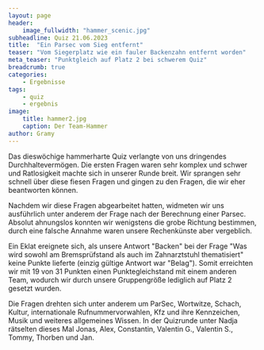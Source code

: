 ```yaml
---
layout: page
header:
    image_fullwidth: "hammer_scenic.jpg"
subheadline: Quiz 21.06.2023
title:  "Ein Parsec vom Sieg entfernt"
teaser: "Vom Siegerplatz wie ein fauler Backenzahn entfernt worden"
meta_teaser: "Punktgleich auf Platz 2 bei schwerem Quiz"
breadcrumb: true
categories:
    - Ergebnisse
tags:
    - quiz
    - ergebnis
image:
    title: hammer2.jpg
    caption: Der Team-Hammer
author: Gramy
---
```


Das dieswöchige hammerharte Quiz verlangte von uns dringendes Durchhaltevermögen. 
Die ersten Fragen waren sehr komplex und schwer und Ratlosigkeit machte sich in unserer Runde breit.
Wir sprangen sehr schnell über diese fiesen Fragen und gingen zu den Fragen, die wir eher beantworten können.

Nachdem wir diese Fragen abgearbeitet hatten, widmeten wir uns ausführlich unter anderem der Frage nach der Berechnung einer Parsec.
Absolut ahnungslos konnten wir wenigstens die grobe Richtung bestimmen, durch eine falsche Annahme waren unsere Rechenkünste aber vergeblich.

Ein Eklat ereignete sich, als unsere Antwort "Backen" bei der Frage "Was wird sowohl am Bremsprüfstand als auch im Zahnarztstuhl thematisiert" keine Punkte lieferte (einzig gültige Antwort war "Belag").
Somit erreichten wir mit 19 von 31 Punkten einen Punktegleichstand mit einem anderen Team, wodurch wir durch unsere Gruppengröße lediglich auf Platz 2 gesetzt wurden.

Die Fragen drehten sich unter anderem um ParSec, Wortwitze, Schach, Kultur, internationale Rufnummervorwahlen, Kfz und ihre Kennzeichen, Musik und weiteres allgemeines Wissen.
In der Quizrunde unter Nadja rätselten dieses Mal Jonas, Alex, Constantin, Valentin G., Valentin S., Tommy, Thorben und Jan.
